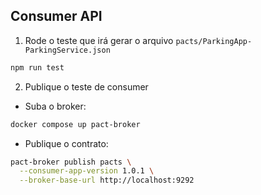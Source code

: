 ## Consumer API

1. Rode o teste que irá gerar o arquivo `pacts/ParkingApp-ParkingService.json` 

```bash
npm run test
```

2. Publique o teste de consumer

- Suba o broker:
```bash
docker compose up pact-broker
```
  - Publique o contrato:

```bash
pact-broker publish pacts \
  --consumer-app-version 1.0.1 \
  --broker-base-url http://localhost:9292
```

